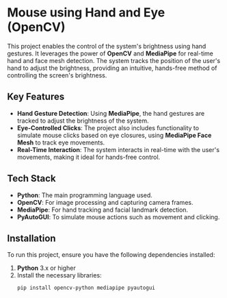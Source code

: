 #  Mouse using Hand and Eye (OpenCV)

This project enables the control of the system's brightness using hand gestures. It leverages the power of **OpenCV** and **MediaPipe** for real-time hand and face mesh detection. The system tracks the position of the user's hand to adjust the brightness, providing an intuitive, hands-free method of controlling the screen's brightness.

## Key Features

- **Hand Gesture Detection**: Using **MediaPipe**, the hand gestures are tracked to adjust the brightness of the system.
- **Eye-Controlled Clicks**: The project also includes functionality to simulate mouse clicks based on eye closures, using **MediaPipe Face Mesh** to track eye movements.
- **Real-Time Interaction**: The system interacts in real-time with the user's movements, making it ideal for hands-free control.

## Tech Stack

- **Python**: The main programming language used.
- **OpenCV**: For image processing and capturing camera frames.
- **MediaPipe**: For hand tracking and facial landmark detection.
- **PyAutoGUI**: To simulate mouse actions such as movement and clicking.

## Installation

To run this project, ensure you have the following dependencies installed:

1. **Python** 3.x or higher
2. Install the necessary libraries:
   ```bash
   pip install opencv-python mediapipe pyautogui
